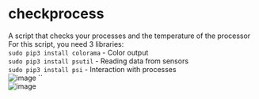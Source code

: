 # checkprocess
A script that checks your processes and the temperature of the processor  
For this script, you need 3 libraries:  
`sudo pip3 install colorama` - Color output   
`sudo pip3 install psutil` - Reading data from sensors  
`sudo pip3 install psi` - Interaction with processes  
![image](https://user-images.githubusercontent.com/40400854/129476734-cb92e9f8-be53-4ba4-b62b-96db21632b2e.png) 
``    
![image](https://user-images.githubusercontent.com/40400854/129476751-f15ceac8-e21c-4002-8be6-eaa69bc9dc16.png)


